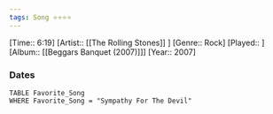 ```yaml
---
tags: Song ⭐⭐⭐⭐ 
---
```

[Time:: 6:19]
[Artist:: [[The Rolling Stones]] ]
[Genre:: Rock]
[Played:: ]
[Album:: [[Beggars Banquet (2007)]]]
[Year:: 2007]
### Dates
````dataview
TABLE Favorite_Song
WHERE Favorite_Song = "Sympathy For The Devil"
````
